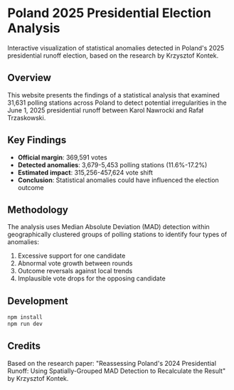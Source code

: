 # Poland 2025 Presidential Election Analysis

Interactive visualization of statistical anomalies detected in Poland's 2025 presidential runoff election, based on the research by Krzysztof Kontek.

## Overview

This website presents the findings of a statistical analysis that examined 31,631 polling stations across Poland to detect potential irregularities in the June 1, 2025 presidential runoff between Karol Nawrocki and Rafał Trzaskowski.

## Key Findings

- **Official margin**: 369,591 votes
- **Detected anomalies**: 3,679-5,453 polling stations (11.6%-17.2%)
- **Estimated impact**: 315,256-457,624 vote shift
- **Conclusion**: Statistical anomalies could have influenced the election outcome

## Methodology

The analysis uses Median Absolute Deviation (MAD) detection within geographically clustered groups of polling stations to identify four types of anomalies:
1. Excessive support for one candidate
2. Abnormal vote growth between rounds
3. Outcome reversals against local trends
4. Implausible vote drops for the opposing candidate

## Development

```bash
npm install
npm run dev
```

## Credits

Based on the research paper: "Reassessing Poland's 2024 Presidential Runoff: Using Spatially-Grouped MAD Detection to Recalculate the Result" by Krzysztof Kontek.
